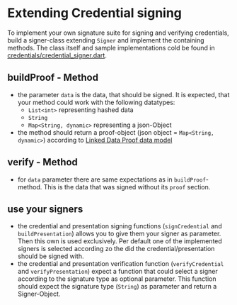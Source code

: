 # Extending Credential signing
To implement your own signature suite for signing and verifying credentials, build a signer-class extending `Signer`
and implement the containing methods. The class itself and sample implementations cold be found in 
[credentials/credential_signer.dart](https://github.com/b2cm/dart_ssi/blob/didcomm/credentials/credential_signer.dart).

## buildProof - Method
- the parameter `data` is the data, that should be signed. It is expected, that your method could work with the following datatypes:
  - `List<int>` representing hashed data
  - `String` 
  - `Map<String, dynamic>` representing a json-Object
- the method should return a proof-object (json object = `Map<String, dynamic>`) according to [Linked Data Proof data model](https://w3c-ccg.github.io/data-integrity-spec/)

## verify - Method
- for `data` parameter there are same expectations as in `buildProof`-method. This is the data that was signed without its `proof` section.

## use your signers
- the credential and presentation signing functions (`signCredential` and `buildPresentation`) allows you to give them your signer as parameter. Then this own is used exclusively. Per default one of the implemented signers is selected according zo the did the credential/presentation should be signed with.
- the credential and presentation verification function (`verifyCredential` and `verifyPresentation`) expect a function that could select a signer according to the signature type as optional parameter. This function should expect the signature type (`String`) as parameter and return a Signer-Object. 